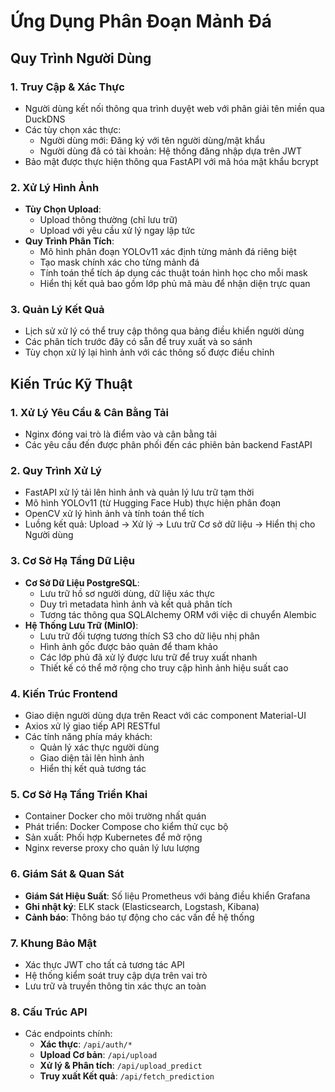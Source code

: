 # Ứng Dụng Phân Đoạn Mảnh Đá

## Quy Trình Người Dùng

### 1. Truy Cập & Xác Thực
- Người dùng kết nối thông qua trình duyệt web với phân giải tên miền qua DuckDNS
- Các tùy chọn xác thực:
    - Người dùng mới: Đăng ký với tên người dùng/mật khẩu
    - Người dùng đã có tài khoản: Hệ thống đăng nhập dựa trên JWT
- Bảo mật được thực hiện thông qua FastAPI với mã hóa mật khẩu bcrypt

### 2. Xử Lý Hình Ảnh
- **Tùy Chọn Upload**:
    - Upload thông thường (chỉ lưu trữ)
    - Upload với yêu cầu xử lý ngay lập tức
- **Quy Trình Phân Tích**:
    - Mô hình phân đoạn YOLOv11 xác định từng mảnh đá riêng biệt
    - Tạo mask chính xác cho từng mảnh đá
    - Tính toán thể tích áp dụng các thuật toán hình học cho mỗi mask
    - Hiển thị kết quả bao gồm lớp phủ mã màu để nhận diện trực quan

### 3. Quản Lý Kết Quả
- Lịch sử xử lý có thể truy cập thông qua bảng điều khiển người dùng
- Các phân tích trước đây có sẵn để truy xuất và so sánh
- Tùy chọn xử lý lại hình ảnh với các thông số được điều chỉnh

## Kiến Trúc Kỹ Thuật

### 1. Xử Lý Yêu Cầu & Cân Bằng Tải
- Nginx đóng vai trò là điểm vào và cân bằng tải
- Các yêu cầu đến được phân phối đến các phiên bản backend FastAPI

### 2. Quy Trình Xử Lý
- FastAPI xử lý tải lên hình ảnh và quản lý lưu trữ tạm thời
- Mô hình YOLOv11 (từ Hugging Face Hub) thực hiện phân đoạn
- OpenCV xử lý hình ảnh và tính toán thể tích
- Luồng kết quả: Upload → Xử lý → Lưu trữ Cơ sở dữ liệu → Hiển thị cho Người dùng

### 3. Cơ Sở Hạ Tầng Dữ Liệu
- **Cơ Sở Dữ Liệu PostgreSQL**:
    - Lưu trữ hồ sơ người dùng, dữ liệu xác thực
    - Duy trì metadata hình ảnh và kết quả phân tích
    - Tương tác thông qua SQLAlchemy ORM với việc di chuyển Alembic
- **Hệ Thống Lưu Trữ (MinIO)**:
    - Lưu trữ đối tượng tương thích S3 cho dữ liệu nhị phân
    - Hình ảnh gốc được bảo quản để tham khảo
    - Các lớp phủ đã xử lý được lưu trữ để truy xuất nhanh
    - Thiết kế có thể mở rộng cho truy cập hình ảnh hiệu suất cao

### 4. Kiến Trúc Frontend
- Giao diện người dùng dựa trên React với các component Material-UI
- Axios xử lý giao tiếp API RESTful
- Các tính năng phía máy khách:
    - Quản lý xác thực người dùng
    - Giao diện tải lên hình ảnh
    - Hiển thị kết quả tương tác

### 5. Cơ Sở Hạ Tầng Triển Khai
- Container Docker cho môi trường nhất quán
- Phát triển: Docker Compose cho kiểm thử cục bộ
- Sản xuất: Phối hợp Kubernetes để mở rộng
- Nginx reverse proxy cho quản lý lưu lượng

### 6. Giám Sát & Quan Sát
- **Giám Sát Hiệu Suất**: Số liệu Prometheus với bảng điều khiển Grafana
- **Ghi nhật ký**: ELK stack (Elasticsearch, Logstash, Kibana)
- **Cảnh báo**: Thông báo tự động cho các vấn đề hệ thống

### 7. Khung Bảo Mật
- Xác thực JWT cho tất cả tương tác API
- Hệ thống kiểm soát truy cập dựa trên vai trò
- Lưu trữ và truyền thông tin xác thực an toàn

### 8. Cấu Trúc API
- Các endpoints chính:
    - **Xác thực**: `/api/auth/*`
    - **Upload Cơ bản**: `/api/upload`
    - **Xử lý & Phân tích**: `/api/upload_predict`
    - **Truy xuất Kết quả**: `/api/fetch_prediction`